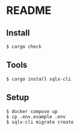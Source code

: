 # README

## Install

``` shellsession
$ cargo check
```

## Tools

``` shellsession
$ cargo install sqlx-cli
```

## Setup

``` shellsession
$ docker compose up
$ cp .env.example .env
$ sqlx-cli migrate create
```
